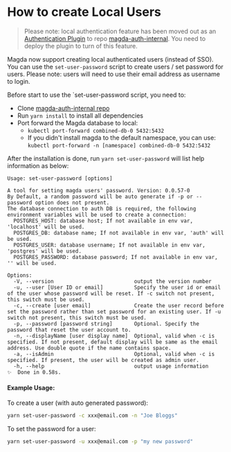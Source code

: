 # How to create Local Users

> Please note: local authentication feature has been moved out as an [Authentication Plugin](./authentication-plugin-spec.md) to repo [magda-auth-internal](https://github.com/magda-io/magda-auth-internal). You need to deploy the plugin to turn of this feature.

Magda now support creating local authenticated users (instead of SSO). You can use the `set-user-password` script to create users / set password for users. Please note: users will need to use their email address as username to login.

Before start to use the `set-user-password script, you need to:

-   Clone [magda-auth-internal repo](https://github.com/magda-io/magda-auth-internal)
-   Run `yarn install` to install all dependencies
-   Port forward the Magda database to local:
    -   `kubectl port-forward combined-db-0 5432:5432`
    -   If you didn't install magda to the default namespace, you can use: `kubectl port-forward -n [namespace] combined-db-0 5432:5432`

After the installation is done, run `yarn set-user-password` will list help information as below:

```
Usage: set-user-password [options]

A tool for setting magda users' password. Version: 0.0.57-0
By Default, a random password will be auto generate if -p or --password option does not present.
The database connection to auth DB is required, the following environment variables will be used to create a connection:
  POSTGRES_HOST: database host; If not available in env var, 'localhost' will be used.
  POSTGRES_DB: database name; If not available in env var, 'auth' will be used.
  POSTGRES_USER: database username; If not available in env var, 'postgres' will be used.
  POSTGRES_PASSWORD: database password; If not available in env var, '' will be used.

Options:
  -V, --version                          output the version number
  -u, --user [User ID or email]          Specify the user id or email of the user whose password will be reset. If -c switch not present, this switch must be used.
  -c, --create [user email]              Create the user record before set the password rather than set password for an existing user. If -u switch not present, this switch must be used.
  -p, --password [password string]       Optional. Specify the password that reset the user account to.
  -n, --displayName [user display name]  Optional, valid when -c is specified. If not present, default display will be same as the email address. Use double quote if the name contains space.
  -a, --isAdmin                          Optional, valid when -c is specified. If present, the user will be created as admin user.
  -h, --help                             output usage information
✨  Done in 0.58s.
```

#### Example Usage:

To create a user (with auto generated password):

```bash
yarn set-user-password -c xxx@email.com -n "Joe Bloggs"
```

To set the password for a user:

```bash
yarn set-user-password -u xxx@email.com -p "my new password"
```

